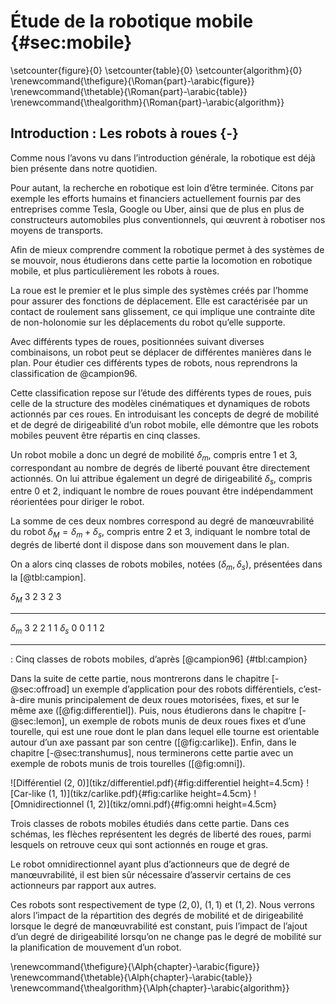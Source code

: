 # Étude de la robotique mobile {#sec:mobile}

\setcounter{figure}{0}
\setcounter{table}{0}
\setcounter{algorithm}{0}
\renewcommand{\thefigure}{\Roman{part}-\arabic{figure}}
\renewcommand{\thetable}{\Roman{part}-\arabic{table}}
\renewcommand{\thealgorithm}{\Roman{part}-\arabic{algorithm}}

## Introduction : Les robots à roues {-}

Comme nous l’avons vu dans l’introduction générale, la robotique est déjà bien présente dans notre quotidien.

Pour autant, la recherche en robotique est loin d’être terminée. Citons par exemple les efforts humains et financiers
actuellement fournis par des entreprises comme Tesla, Google ou Uber, ainsi que de plus en plus de constructeurs
automobiles plus conventionnels, qui œuvrent à robotiser nos moyens de transports.

Afin de mieux comprendre comment la robotique permet à des systèmes de se mouvoir, nous étudierons dans cette partie la
locomotion en robotique mobile, et plus particulièrement les robots à roues.

La roue est le premier et le plus simple des systèmes créés par l’homme pour assurer des fonctions de déplacement.
Elle est caractérisée par un contact de roulement sans glissement, ce qui implique une contrainte dite de non-holonomie
sur les déplacements du robot qu’elle supporte.

Avec différents types de roues, positionnées suivant diverses combinaisons, un robot peut se déplacer de différentes
manières dans le plan. Pour étudier ces différents types de robots, nous reprendrons la classification de @campion96.

Cette classification repose sur l’étude des différents types de roues, puis celle de la structure des modèles
cinématiques et dynamiques de robots actionnés par ces roues. En introduisant les concepts de degré de mobilité et de
degré de dirigeabilité d’un robot mobile, elle démontre que les robots mobiles peuvent être répartis en cinq classes.

Un robot mobile a donc un degré de mobilité $\delta_m$, compris entre 1 et 3, correspondant au nombre de degrés de
liberté pouvant être directement actionnés. On lui attribue également un degré de dirigeabilité $\delta_s$, compris
entre 0 et 2, indiquant le nombre de roues pouvant être indépendamment réorientées pour diriger le robot.

La somme de ces deux nombres correspond au degré de manœuvrabilité du robot $\delta_M = \delta_m + \delta_s$, compris
entre 2 et 3, indiquant le nombre total de degrés de liberté dont il dispose dans son mouvement dans le plan.

On a alors cinq classes de robots mobiles, notées $(\delta_m, \delta_s)$, présentées dans la [@tbl:campion].

$\delta_M$ 3 2 3 2 3
---------- - - - - -
$\delta_m$ 3 2 2 1 1
$\delta_s$ 0 0 1 1 2
---------- - - - - -

: Cinq classes de robots mobiles, d’après [@campion96] {#tbl:campion}

Dans la suite de cette partie, nous montrerons dans le chapitre [-@sec:offroad] un exemple d’application pour des
robots différentiels, c’est-à-dire munis principalement de deux roues motorisées, fixes, et sur le même axe
([@fig:differentiel]). Puis, nous étudierons dans le chapitre [-@sec:lemon], un exemple de robots munis de deux roues
fixes et d’une tourelle, qui est une roue dont le plan dans lequel elle tourne est orientable autour d’un axe passant
par son centre ([@fig:carlike]). Enfin, dans le chapitre [-@sec:transhumus], nous terminerons cette partie avec un
exemple de robots munis de trois tourelles ([@fig:omni]).

<div id="fig:mobiles">
![Différentiel (2, 0)](tikz/differentiel.pdf){#fig:differentiel height=4.5cm}
![Car-like (1, 1)](tikz/carlike.pdf){#fig:carlike height=4.5cm}
![Omnidirectionnel (1, 2)](tikz/omni.pdf){#fig:omni height=4.5cm}

Trois classes de robots mobiles étudiés dans cette partie. Dans ces schémas, les flèches représentent les degrés de
liberté des roues, parmi lesquels on retrouve ceux qui sont actionnés en rouge et gras.
</div>

Le robot omnidirectionnel ayant plus d’actionneurs que de degré de manœuvrabilité, il est bien sûr nécessaire
d’asservir certains de ces actionneurs par rapport aux autres.

Ces robots sont respectivement de type $(2, 0)$, $(1, 1)$ et $(1, 2)$. Nous verrons alors l’impact de la répartition
des degrés de mobilité et de dirigeabilité lorsque le degré de manœuvrabilité est constant, puis l’impact de l’ajout
d’un degré de dirigeabilité lorsqu’on ne change pas le degré de mobilité sur la planification de mouvement d’un robot.

\renewcommand{\thefigure}{\Alph{chapter}-\arabic{figure}}
\renewcommand{\thetable}{\Alph{chapter}-\arabic{table}}
\renewcommand{\thealgorithm}{\Alph{chapter}-\arabic{algorithm}}
